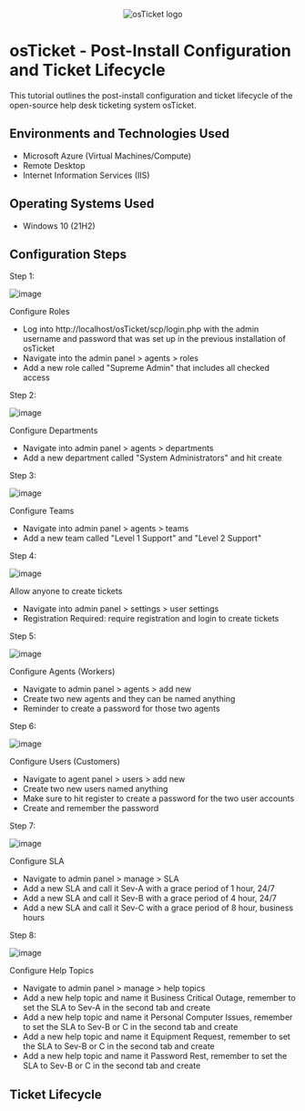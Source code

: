 <p align="center">
<img src="https://i.imgur.com/Clzj7Xs.png" alt="osTicket logo"/>
</p>

<h1>osTicket - Post-Install Configuration and Ticket Lifecycle</h1>
This tutorial outlines the post-install configuration and ticket lifecycle of the open-source help desk ticketing system osTicket.<br />


<h2>Environments and Technologies Used</h2>

- Microsoft Azure (Virtual Machines/Compute)
- Remote Desktop
- Internet Information Services (IIS)

<h2>Operating Systems Used </h2>

- Windows 10</b> (21H2)


<h2>Configuration Steps</h2>

Step 1:

![image](https://i.imgur.com/I38gaVr.jpg)

Configure Roles
- Log into http://localhost/osTicket/scp/login.php with the admin username and password that was set up in the previous installation of osTicket
- Navigate into the admin panel > agents > roles
- Add a new role called "Supreme Admin" that includes all checked access

Step 2:

![image](https://i.imgur.com/Z3RwjYA.jpg)

Configure Departments
- Navigate into admin panel > agents > departments
- Add a new department called "System Administrators" and hit create

Step 3:

![image](https://i.imgur.com/XaAxA1q.jpg)

Configure Teams
- Navigate into admin panel > agents > teams
- Add a new team called "Level 1 Support" and "Level 2 Support"

Step 4:

![image](https://i.imgur.com/k5sqndg.jpg)

Allow anyone to create tickets
- Navigate into admin panel > settings > user settings
- Registration Required: require registration and login to create tickets

Step 5:

![image](https://i.imgur.com/BtWor57.jpg)

Configure Agents (Workers)
- Navigate to admin panel > agents > add new
- Create two new agents and they can be named anything
- Reminder to create a password for those two agents

Step 6:

![image](https://i.imgur.com/Tm2gfTX.jpg)

Configure Users (Customers)
- Navigate to agent panel > users > add new
- Create two new users named anything
- Make sure to hit register to create a password for the two user accounts
- Create and remember the password

Step 7:

![image](https://i.imgur.com/7N0wj5F.jpg)

Configure SLA
- Navigate to admin panel > manage > SLA
- Add a new SLA and call it Sev-A with a grace period of 1 hour, 24/7
- Add a new SLA and call it Sev-B with a grace period of 4 hour, 24/7
- Add a new SLA and call it Sev-C with a grace period of 8 hour, business hours

Step 8:

![image](https://i.imgur.com/90iGTtB.jpg)

Configure Help Topics
- Navigate to admin panel > manage > help topics
- Add a new help topic and name it Business Critical Outage, remember to set the SLA to Sev-A in the second tab and create
- Add a new help topic and name it Personal Computer Issues, remember to set the SLA to Sev-B or C in the second tab and create
- Add a new help topic and name it Equipment Request, remember to set the SLA to Sev-B or C in the second tab and create
- Add a new help topic and name it Password Rest, remember to set the SLA to Sev-B or C in the second tab and create

<h2>Ticket Lifecycle</h2>



